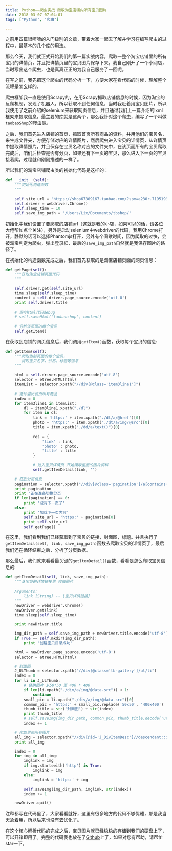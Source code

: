 ```yaml
---
title: Python——爬虫实战 爬取淘宝店铺内所有宝贝图片
date: 2018-03-07 07:04:01
tags: ["Python", "爬虫"]

---
```


之前用四篇很啰嗦的入门级别的文章，带着大家一起去了解并学习在编写爬虫的过程中，最基本的几个库的用法。

那么今天，我们就正式开始我们的第一篇实战内容，爬取一整个淘宝店铺里的所有宝贝的详情页，并且把详情页里的宝贝图片保存下来。我自己刚开了一个小网店，当时写出这个爬虫，也是真真正正的为我自己服务了一回呢。

在写之前，我先把这个爬虫的代码分析一下，方便大家在看代码的时候，理解整个流程是怎么样的。

<!--more-->

爬虫框架我一直是使用Scrapy的，在用Scrapy抓取店铺信息的时候，因为淘宝的反爬机制，发现了机器人，所以获取不到任何信息，当时我赶着用宝贝图片，所以我使用了之前介绍的selenium来获取网页信息，并且通过我们上一篇介绍的lxml框架来提取信息。最主要的库就是这两个，那么我针对这个爬虫，编写了一个叫做`taobaoShop`的爬虫类。

之后，我们首先进入店铺的首页，抓取首页所有商品的资料，并用他们的宝贝名，来生成文件夹，方便存储对应的详情图片，然后爬虫进入宝贝的详情页，从详情页中提取详情照片，并且保存在宝贝名称对应的文件夹中，在该页面所有的宝贝爬取完成后，咱们后检查是否有分页，如果还有下一页的宝贝，那么进入下一页的宝贝接着爬，过程就和刚刚描述的一样了。

所以我们的淘宝店铺爬虫类的初始化代码是这样的：

```python
def __init__(self):
    """初始化构造函数
    """

    self.site_url = 'https://shop67309167.taobao.com/?spm=a230r.7195193.1997079397.2.xPZZS0'
    self.driver = webdriver.Chrome()
    self.sleep_time = 10
    self.save_img_path = '/Users/Lix/Documents/tbshop/'

```

初始化中我们设置了要爬取的店铺url（这就是我的小店，如果可以的话，请各位大佬帮忙点个关注），另外是启动selenium中webdriver的代码，我用Chrome打开，静默的话可以选择Phantomjs打开，另外有个间歇时间，因为爬取的过快，会被淘宝判定为爬虫，弹出登录框，最后的`save_img_path`自然就是我保存图片的路径了。

在初始化的构造函数完成之后，我们首先获取的是淘宝店铺页面的网页信息：

```python
def getPage(self):
    """获取淘宝店铺页面代码
    """

    self.driver.get(self.site_url)
    time.sleep(self.sleep_time)
    content = self.driver.page_source.encode('utf-8')
    print self.driver.title
    
    # 保存html代码debug
    # self.saveHtml('taobaoshop', content)
    
    # 分析该页面的每个宝贝
    self.getItem()

```

在获取到店铺的网页信息后，我们调用`getItem()`函数，获取每个宝贝的信息:

```python
def getItem(self):
    """爬取当前页面的每个宝贝，
       提取宝贝名字，价格，标题等信息
    """

    html = self.driver.page_source.encode('utf-8')
    selector = etree.HTML(html)
    itemList = selector.xpath("//div[@class='item3line1']")
    
    # 循环遍历该页所有商品
    index = 0
    for item3line1 in itemList:
        dl = item3line1.xpath("./dl")
        for item in dl:
            link = 'https:' + item.xpath("./dt/a/@href")[0]
            photo = 'https:' + item.xpath("./dt/a/img/@src")[0]
            title = item.xpath("./dd/a/text()")[0]
    
            res = {
                'link' : link,
                'photo' : photo,
                'title' : title
            }

            # 进入宝贝详情页 开始爬取里面的图片资料
            self.getItemDetail(link, '')
    
    # 获取分页信息
    pagination = selector.xpath("//div[@class='pagination']/a[contains(@class, 'J_SearchAsync') and contains(@class, 'next')]/@href")
    print pagination
    print '正在准备切换分页'
    if len(pagination) == 0:
        print '没有下一页了'
    else:
        print '加载下一页内容'
        self.site_url = 'https:' + pagination[0]
        print self.site_url
        self.getPage()
```            

在这里，我们看到我们已经获取到了宝贝的链接，封面图，标题。并且执行了`getItemDetail(self, link, save_img_path)`函数去爬取宝贝的详情页了，最后我们还在循环结束之后，分析了分页数据。


那么最后，我们就来看看最关键的`getItemDetail()`函数，看看是怎么爬取宝贝信息的:

```python
def getItemDetail(self, link, save_img_path):
    """从宝贝的详情链接里 爬取图片
    
    Arguments:
        link {String} -- [宝贝详情链接]
    """
    newDriver = webdriver.Chrome()
    newDriver.get(link)
    time.sleep(self.sleep_time)

    print newDriver.title

    img_dir_path = self.save_img_path + newDriver.title.encode('utf-8')
    if True == self.mkdir(img_dir_path):
        print '创建宝贝目录成功'

    html = newDriver.page_source.encode('utf-8')
    selector = etree.HTML(html)

    # 封面图
    J_ULThumb = selector.xpath("//div[@class='tb-gallery']/ul/li")
    index = 0
    for li in J_ULThumb:
        # 替换图片 从50*50 至 400 * 400
        if len(li.xpath("./div/a/img/@data-src")) < 1:
            continue
        small_pic = li.xpath("./div/a/img/@data-src")[0]
        common_pic = 'https:' + small_pic.replace('50x50', '400x400')
        thumb_title = str('封面图') + str(index)
        print thumb_title
        # self.saveImg(img_dir_path, common_pic, thumb_title.decode('utf-8'))
        index += 1

    # 爬取里面所有图片
    all_img = selector.xpath("//div[@id='J_DivItemDesc']//descendant::img/@src")
    print all_img

    index = 0
    for img in all_img:
        imglink = img
        if img.startswith('http') is True:
            imglink = img
        else:
            imglink = 'https:' + img

        self.saveImg(img_dir_path, imglink, str(index))
        index += 1

    newDriver.quit()
```

注释都写在代码里了，大家看看就好，这里有很多地方的代码不够优雅，那是我当天急着用，所以后来也没有去优化了。

在这个核心解析代码的完成之后，宝贝图片就已经稳稳的存储到我们的硬盘上了，可以开箱即用了。完整的代码我也放在了[Github](https://github.com/originalix/Original/blob/master/python2.7/taobaoshop.py)上了，如果对您有帮助，请帮忙star一下。